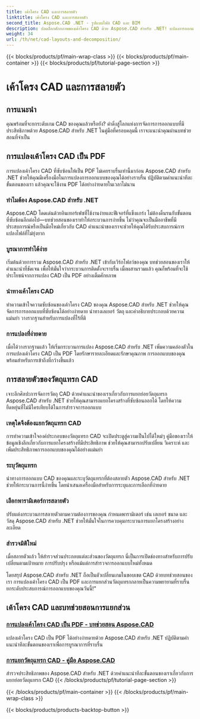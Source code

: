 ```yaml
---
title: เค้าโครง CAD และการสลายตัว
linktitle: เค้าโครง CAD และการสลายตัว
second_title: Aspose.CAD .NET - รูปแบบไฟล์ CAD และ BIM
description: ปลดล็อกศักยภาพของเค้าโครง CAD ด้วย Aspose.CAD สำหรับ .NET! แปลงการออกแบบเป็น PDF ได้อย่างง่ายดายโดยใช้คำแนะนำของเรา การสลายตัวหลักของวัตถุแทรกได้อย่างง่ายดาย
weight: 34
url: /th/net/cad-layouts-and-decomposition/
---
```


{{< blocks/products/pf/main-wrap-class >}}
{{< blocks/products/pf/main-container >}}
{{< blocks/products/pf/tutorial-page-section >}}

# เค้าโครง CAD และการสลายตัว




## การแนะนำ

คุณพร้อมที่จะยกระดับเกม CAD ของคุณแล้วหรือยัง? ดำดิ่งสู่โลกแห่งการจัดการการออกแบบที่มีประสิทธิภาพด้วย Aspose.CAD สำหรับ .NET ในคู่มือที่ครอบคลุมนี้ เราจะแนะนำคุณผ่านบทช่วยสอนที่จำเป็น
## การแปลงเค้าโครง CAD เป็น PDF

การแปลงเค้าโครง CAD ที่ซับซ้อนให้เป็น PDF ไม่เคยราบรื่นเท่านี้มาก่อน Aspose.CAD สำหรับ .NET ช่วยให้คุณมีเครื่องมือในการแปลงการออกแบบของคุณได้อย่างราบรื่น ปฏิบัติตามคำแนะนำทีละขั้นตอนของเรา แล้วคุณจะใช้งาน PDF ได้อย่างง่ายดายในเวลาไม่นาน

### ทำไมต้อง Aspose.CAD สำหรับ .NET

Aspose.CAD โดดเด่นด้วยอินเทอร์เฟซที่ใช้งานง่ายและฟีเจอร์ที่แข็งแกร่ง ไม่ต้องดิ้นรนกับขั้นตอนที่ซับซ้อนอีกต่อไป—บทช่วยสอนของเราทำให้กระบวนการง่ายขึ้น ไม่ว่าคุณจะเป็นมืออาชีพที่มีประสบการณ์หรือเป็นมือใหม่เกี่ยวกับ CAD คำแนะนำของเราจะช่วยให้คุณได้รับประสบการณ์การแปลงไฟล์ที่ไม่ยุ่งยาก

### บูรณาการทำได้ง่าย

เริ่มต้นด้วยการรวม Aspose.CAD สำหรับ .NET เข้ากับเวิร์กโฟลว์ของคุณ บทช่วยสอนของเราให้คำแนะนำที่ชัดเจน เพื่อให้มั่นใจว่ากระบวนการติดตั้งจะราบรื่น เมื่อผสานรวมแล้ว คุณก็พร้อมที่จะใช้ประโยชน์จากการแปลง CAD เป็น PDF อย่างเต็มศักยภาพ

### นำทางเค้าโครง CAD

ทำความเข้าใจความซับซ้อนของเค้าโครง CAD ของคุณ Aspose.CAD สำหรับ .NET ช่วยให้คุณจัดการการออกแบบที่ซับซ้อนได้อย่างง่ายดาย นำทางเลเยอร์ วัตถุ และคำอธิบายประกอบด้วยความแม่นยำ วางรากฐานสำหรับการแปลงที่ไร้ที่ติ

### การแปลงที่ง่ายดาย

เมื่อได้วางรากฐานแล้ว ให้เริ่มกระบวนการแปลง Aspose.CAD สำหรับ .NET เพิ่มความคล่องตัวในการแปลงเค้าโครง CAD เป็น PDF โดยรักษารายละเอียดและรักษาคุณภาพ การออกแบบของคุณพร้อมสำหรับการเข้าถึงที่กว้างขึ้นแล้ว

## การสลายตัวของวัตถุแทรก CAD

เจาะลึกศิลปะการจัดการวัตถุ CAD ด้วยคำแนะนำของเราเกี่ยวกับการแยกย่อยวัตถุแทรก Aspose.CAD สำหรับ .NET ช่วยให้คุณสามารถแยกโครงสร้างที่ซับซ้อนออกได้ โดยให้ความยืดหยุ่นที่ไม่มีใครเทียบได้ในการสำรวจการออกแบบ

### เหตุใดจึงต้องแยกวัตถุแทรก CAD

การทำความเข้าใจองค์ประกอบของวัตถุแทรก CAD จะเปิดประตูสู่ความเป็นไปได้ใหม่ๆ คู่มือของเราให้ข้อมูลเชิงลึกเกี่ยวกับการแยกโครงสร้างที่มีประสิทธิภาพ ช่วยให้คุณสามารถปรับเปลี่ยน วิเคราะห์ และเพิ่มประสิทธิภาพการออกแบบของคุณได้อย่างแม่นยำ

### ระบุวัตถุแทรก

นำทางการออกแบบ CAD ของคุณและระบุวัตถุแทรกที่ต้องสลายตัว Aspose.CAD สำหรับ .NET ช่วยให้กระบวนการนี้ง่ายขึ้น โดยนำเสนอเครื่องมือสำหรับการระบุและการเลือกที่ง่ายดาย

### เลือกพารามิเตอร์การสลายตัว

ปรับแต่งกระบวนการสลายตัวตามความต้องการของคุณ กำหนดพารามิเตอร์ เช่น เลเยอร์ ขนาด และวัสดุ Aspose.CAD สำหรับ .NET ช่วยให้มั่นใจในการควบคุมกระบวนการแยกโครงสร้างอย่างละเอียด

### สำรวจมิติใหม่

เมื่อสลายตัวแล้ว ให้สำรวจส่วนประกอบแต่ละส่วนของวัตถุแทรก นี่เป็นการเปิดช่องทางสำหรับการปรับเปลี่ยนตามเป้าหมาย การปรับปรุง หรือแม้แต่การสำรวจการออกแบบใหม่ทั้งหมด

โดยสรุป Aspose.CAD สำหรับ .NET ถือเป็นตัวเปลี่ยนเกมในขอบเขต CAD ด้วยบทช่วยสอนของเรา การแปลงเค้าโครง CAD เป็น PDF และการแยกส่วนวัตถุแทรกกลายเป็นความพยายามที่ราบรื่น ยกระดับประสบการณ์การออกแบบของคุณวันนี้!"
## เค้าโครง CAD และบทช่วยสอนการแยกส่วน
### [การแปลงเค้าโครง CAD เป็น PDF - บทช่วยสอน Aspose.CAD](./converting-cad-layouts-to-pdf/)
แปลงเค้าโครง CAD เป็น PDF ได้อย่างง่ายดายด้วย Aspose.CAD สำหรับ .NET ปฏิบัติตามคำแนะนำทีละขั้นตอนของเราเพื่อการบูรณาการที่ราบรื่น
### [การแยกวัตถุแทรก CAD - คู่มือ Aspose.CAD](./decomposing-cad-insert-objects/)
สำรวจประสิทธิภาพของ Aspose.CAD สำหรับ .NET ด้วยคำแนะนำทีละขั้นตอนของเราเกี่ยวกับการแยกย่อยวัตถุแทรก CAD
{{< /blocks/products/pf/tutorial-page-section >}}

{{< /blocks/products/pf/main-container >}}
{{< /blocks/products/pf/main-wrap-class >}}

{{< blocks/products/products-backtop-button >}}
